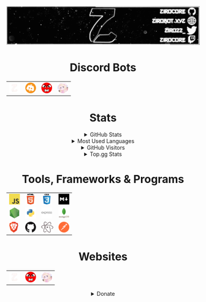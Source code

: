 <p align="center"><img src="https://raw.githubusercontent.com/ZiroCore/ZiroCore/main/Images/ziro_banner_by_yurei.gif" alt="ZiroCore" href='https://zirobot.xyz'/></p>

<h1 align='center'> Discord Bots</h1>
<table align='center'>
 <tbody>
   <tr>
     <td><a href="https://discord.com/api/oauth2/authorize?client_id=752242570532225064&permissions=8&scope=bot"><img alt="Ziro-Bot" title="Ziro-Bot" height="28px"
                        src="https://raw.githubusercontent.com/ZiroCore/ZiroCore/main/Images/zirobot.png" /></a>
            </td>
     <td><a href="https://discord.com/oauth2/authorize?client_id=800649093470617601&permissions=379968&scope=bot"><img alt="Crypto Stats" title="Crypto Stats" height="28px"
                        src="https://raw.githubusercontent.com/ZiroCore/ZiroCore/main/Images/crypto.png" /></a>
            </td>
     <td><a href="https://discord.com/api/oauth2/authorize?client_id=706120306082971699&permissions=2146958847&scope=bot"><img alt="RAGE" title="RAGE" height="28px"
                        src="https://raw.githubusercontent.com/ZiroCore/ZiroCore/main/Images/rage.png" /></a>
            </td>
     <td><a href="https://discord.com/oauth2/authorize?client_id=746714900604125222&scope=bot&permissions=8"><img alt="Yupy" title="Yupy" height="28px"
                        src="https://raw.githubusercontent.com/ZiroCore/ZiroCore/main/Images/yupy.png" /></a>
            </td>
   </tr>
  </tbody>
  </table>

<h1 align='center'> Stats</h1>

<details align='center'>
  <summary>GitHub Stats</summary>
  <br/>
  <a href="https://github.com/ZiroCore"><img alt="Github Stats" src="https://github-readme-stats.vercel.app/api?username=ZiroCore&show_icons=true&show_owner=true&line_height=27&count_private=true&include_all_commits=true&title_color=bdddff&text_color=1cd6ff&icon_color=ef8539&bg_color=031a1f" /></a>
</details>

<details align='center'> 
  <summary>Most Used Languages</summary>
  <br/>
  <a href="https://github.com/ZiroCore"><img alt="ZiroCore's Top Languages" src="https://github-readme-stats.vercel.app/api/top-langs/?username=ZiroCore&bg_color=031a1f&title_color=bdddff&text_color=44a7c4&icon_color=0e6b7f"/></a></details>
  
<details align='center'>
  <summary>GitHub Visitors</summary>
  <br/>
<a href="https://github.com/ZiroCore"><img alt="Github Visitors" src="https://visitor-badge.glitch.me/badge?page_id=ZiroCore.ZiroCore" /></a>
<a href="https://github.com/ZiroCore"><img alt="Github Visitors" src="https://githubviews.tolfix.com/?id=ZiroCore&color=blue&style=plastic&label=ZiroCore%27s+Views" /></a>
</details>
<!--<a href=""><img alt="" src="" /></a>-->
<!---->
<details align='center'>
  <summary>Top.gg Stats</summary>
  <br/>
  <a href="https://top.gg/bot/752242570532225064">
  <img src="https://top.gg/api/widget/status/752242570532225064.svg" alt="Ziro-Bot" />
  </a>
 <a href="https://top.gg/bot/752242570532225064">
  <img src="https://top.gg/api/widget/servers/752242570532225064.svg" alt="Ziro-Bot" />
  </a>
 <a href="https://top.gg/bot/752242570532225064">
  <img src="https://top.gg/api/widget/owner/752242570532225064.svg" alt="Ziro-Bot" />
  </a>
 <p></p>
 <a href="https://top.gg/bot/800649093470617601">
  <img src="https://top.gg/api/widget/status/800649093470617601.svg" alt="Crypto Stats" />
  </a>
 <a href="https://top.gg/bot/800649093470617601">
  <img src="https://top.gg/api/widget/upvotes/800649093470617601.svg" alt="Crypto Stats" />
  </a>
 <a href="https://top.gg/bot/800649093470617601">
  <img src="https://top.gg/api/widget/owner/800649093470617601.svg" alt="Crypto Stats" />
  </a>
</details>

<h1 align='center'> Tools, Frameworks & Programs</h1>

<table align='center'>
    <tbody>
        <tr>
            <td>
             <a href="https://developer.mozilla.org/en-US/docs/Web/JavaScript"><img alt="JavaScript" title="JavaScript" height="28px"
                        src="https://raw.githubusercontent.com/ZiroCore/ZiroCore/main/Images/javascript.png" /></a>
            </td>
            <td>
             <a href="https://www.w3schools.com/html/"><img alt="HTML5" title="HTML5" height="28px"
                        src="https://raw.githubusercontent.com/ZiroCore/ZiroCore/main/Images/html.png" /></a>
            </td>
            <td>
             <a href="https://www.w3schools.com/css/"><img alt="CSS3" title="CSS3" height="28px"
                        src="https://raw.githubusercontent.com/ZiroCore/ZiroCore/main/Images/css.png" /></a>
            </td>
         <td>
             <a href="https://en.wikipedia.org/wiki/Markdown"><img alt="Markdown" title="Markdown" height="28px"
                        src="https://raw.githubusercontent.com/ZiroCore/ZiroCore/main/Images/logo_markdownbric.png" /></a>
         </td>
        </tr>
        <tr>
            <td>
             <a href="https://nodejs.org/"><img alt="NodeJS" title="NodeJS" height="28px"
                        src="https://raw.githubusercontent.com/ZiroCore/ZiroCore/main/Images/nodejs.png" /></a>
            </td>
            <td>
             <a href="https://www.python.org/"><img alt="Python" title="Python" height="28px"
                        src="https://raw.githubusercontent.com/ZiroCore/ZiroCore/main/Images/python.png" /></a>
            </td>
             <td>
                 <a href="https://expressjs.com"><img alt="Express.js" title="Express" height="28px" 
                                                      src="https://raw.githubusercontent.com/ZiroCore/ZiroCore/main/Images/express-original-wordmark.svg" /></a>
         </td>
            <td>
             <a href="https://mongodb.com"><img alt="Mongodb" title="Mongo" height="28px"
                        src="https://raw.githubusercontent.com/ZiroCore/ZiroCore/main/Images/mongodb-original-wordmark.svg" /></a>
         </td>
         <!--</td>-->
        </tr>
        <tr>
            <td>
             <a href="https://brave.com/"><img alt="Brave" title="Brave" height="28px"
                        src="https://raw.githubusercontent.com/ZiroCore/ZiroCore/main/Images/UfBWFbP.png" /></a>
         </td>
         <td>
             <a href="https://github.com"><img alt="GitHub" title="GitHub" height="28px"
                        src="https://raw.githubusercontent.com/ZiroCore/ZiroCore/main/Images/DZgetVv.png" /></a>
         </td>
              <td>
               <a href="https://atom.io"><img alt="Atom Editor" title="Atom" height="28px"
                        src="https://raw.githubusercontent.com/ZiroCore/ZiroCore/main/Images/Atom_editor_logo.svg.png" /></a>
         </td>
  <td>
   <a href="https://postman.co"><img alt="Postman" title="Postman" height="28px"
                        src="https://raw.githubusercontent.com/ZiroCore/ZiroCore/main/Images/getpostman-icon.svg" /></a>
         </td>
</table>

<h1 align='center'> Websites</h1>

<table align='center'>
 <tbody>
   <tr>
     <td><a href="http://zirobot.xyz/"><img alt="Ziro-Bot" title="Ziro-Bot" height="28px"
                        src="https://raw.githubusercontent.com/ZiroCore/ZiroCore/main/Images/zirobot.png" /></a>
            </td>
     <td><a href="http://ragebot.xyz/"><img alt="RAGE" title="RAGE" height="28px"
                        src="https://raw.githubusercontent.com/ZiroCore/ZiroCore/main/Images/rage.png" /></a>
            </td>
    </td>
     <td><a href="http://www.yupy.shop/"><img alt="Yupy" title="Yupy" height="28px"
                        src="https://raw.githubusercontent.com/ZiroCore/ZiroCore/main/Images/yupy.png" /></a>
            </td>
   </tr>
  </tbody>
  </table>
  
  <details align='center'> 
  <summary>Donate</summary>
  <br/>
  <a href="https://ko-fi.com/zirobot"><img alt="Donate" src="https://cdn.ko-fi.com/cdn/kofi3.png?v=2" height="64" width="256"/></a></details>
